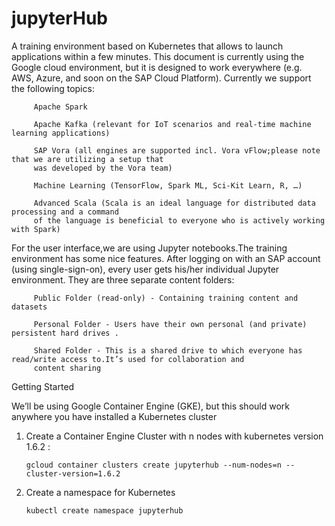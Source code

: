 # jupyterHub

A training environment based on Kubernetes that allows to launch applications within a few minutes. This document is currently
using the Google cloud environment, but it is designed to work everywhere (e.g. AWS, Azure, and soon on the SAP Cloud Platform).
Currently we support the  following topics:

         Apache Spark
         
         Apache Kafka (relevant for IoT scenarios and real-time machine learning applications)
         
         SAP Vora (all engines are supported incl. Vora vFlow;please note that we are utilizing a setup that
         was developed by the Vora team)
        
         Machine Learning (TensorFlow, Spark ML, Sci-Kit Learn, R, …)
         
         Advanced Scala (Scala is an ideal language for distributed data processing and a command
         of the language is beneficial to everyone who is actively working with Spark)
          
For the user interface,we are using Jupyter notebooks.The training environment has some nice features. After logging on with
an SAP account (using single-sign-on), every user gets his/her individual Jupyter environment.
They are  three separate content folders:
 
         Public Folder (read-only) - Containing training content and datasets
         
         Personal Folder - Users have their own personal (and private) persistent hard drives .
         
         Shared Folder - This is a shared drive to which everyone has read/write access to.It’s used for collaboration and 
         content sharing
         
Getting Started

 We’ll be using Google Container Engine (GKE), but this should work anywhere you have installed a Kubernetes cluster
 
  1. Create a Container Engine Cluster with n nodes with kubernetes version 1.6.2 : 
  
         gcloud container clusters create jupyterhub --num-nodes=n --cluster-version=1.6.2
  
  2. Create a namespace for Kubernetes
  
         kubectl create namespace jupyterhub 
     
